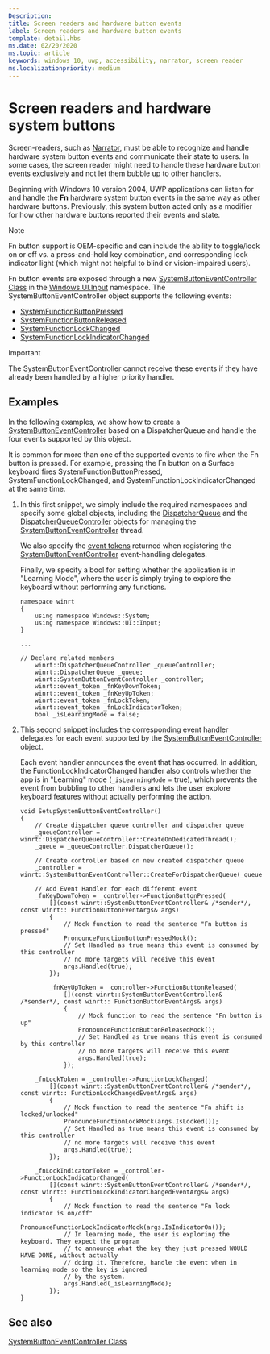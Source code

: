 ```yaml
---
Description: 
title: Screen readers and hardware button events
label: Screen readers and hardware button events
template: detail.hbs
ms.date: 02/20/2020
ms.topic: article
keywords: windows 10, uwp, accessibility, narrator, screen reader
ms.localizationpriority: medium
---
```


# Screen readers and hardware system buttons

Screen-readers, such as [Narrator](https://support.microsoft.com/en-us/help/22798/windows-10-complete-guide-to-narrator), must be able to recognize and handle hardware system button events and communicate their state to users. In some cases, the screen reader might need to handle these hardware button events exclusively and not let them bubble up to other handlers.

Beginning with Windows 10 version 2004, UWP applications can listen for and handle the **Fn** hardware system button events in the same way as other hardware buttons. Previously, this system button acted only as a modifier for how other hardware buttons reported their events and state.

> [!NOTE]
> Fn button support is OEM-specific and can include the ability to toggle/lock on or off vs. a press-and-hold key combination, and corresponding lock indicator light (which might not helpful to blind or vision-impaired users).

Fn button events are exposed through a new [SystemButtonEventController Class](/uwp/api/windows.ui.input.systembuttoneventcontroller) in the [Windows.UI.Input](/uwp/api/windows.ui.input) namespace. The SystemButtonEventController object supports the following events:

- [SystemFunctionButtonPressed](/uwp/api/windows.ui.input.systembuttoneventcontroller.systemfunctionbuttonpressed)
- [SystemFunctionButtonReleased](/uwp/api/windows.ui.input.systembuttoneventcontroller.systemfunctionbuttonreleased)
- [SystemFunctionLockChanged](/uwp/api/windows.ui.input.systembuttoneventcontroller.systemfunctionlockchanged)
- [SystemFunctionLockIndicatorChanged](/uwp/api/windows.ui.input.systembuttoneventcontroller.systemfunctionlockindicatorchanged)

> [!Important]
> The SystemButtonEventController cannot receive these events if they have already been handled by a higher priority handler.

## Examples

In the following examples, we show how to create a [SystemButtonEventController](/uwp/api/windows.ui.input.systembuttoneventcontroller) based on a DispatcherQueue and handle the four events supported by this object.

It is common for more than one of the supported events to fire when the Fn button is pressed. For example, pressing the Fn button on a Surface keyboard fires SystemFunctionButtonPressed, SystemFunctionLockChanged, and SystemFunctionLockIndicatorChanged at the same time.

1. In this first snippet, we simply include the required namespaces and specify some global objects, including the [DispatcherQueue](/uwp/api/windows.system.dispatcherqueue) and the [DispatcherQueueController](/uwp/api/windows.system.dispatcherqueuecontroller) objects for managing the [SystemButtonEventController](/uwp/api/windows.ui.input.systembuttoneventcontroller) thread.

   We also specify the [event tokens](/uwp/cpp-ref-for-winrt/event-token) returned when registering the [SystemButtonEventController](/uwp/api/windows.ui.input.systembuttoneventcontroller) event-handling delegates.

   Finally, we specify a bool for setting whether the application is in "Learning Mode", where the user is simply trying to explore the keyboard without performing any functions. 

    ```cppwinrt
    namespace winrt
    {
        using namespace Windows::System;
        using namespace Windows::UI::Input;
    }

    ...

    // Declare related members
        winrt::DispatcherQueueController _queueController;
        winrt::DispatcherQueue _queue;
        winrt::SystemButtonEventController _controller;
        winrt::event_token _fnKeyDownToken;
        winrt::event_token _fnKeyUpToken;
        winrt::event_token _fnLockToken;
        winrt::event_token _fnLockIndicatorToken;
        bool _isLearningMode = false;
    ```

2. This second snippet includes the corresponding event handler delegates for each event supported by the [SystemButtonEventController](/uwp/api/windows.ui.input.systembuttoneventcontroller) object.

   Each event handler announces the event that has occurred. In addition, the FunctionLockIndicatorChanged handler also controls whether the app is in "Learning" mode (`_isLearningMode` = true), which prevents the event from bubbling to other handlers and lets the user explore keyboard features without actually performing the action.

    ```cppwinrt
    void SetupSystemButtonEventController()
    {
        // Create dispatcher queue controller and dispatcher queue
        _queueController = winrt::DispatcherQueueController::CreateOnDedicatedThread();
        _queue = _queueController.DispatcherQueue();

        // Create controller based on new created dispatcher queue
        _controller = winrt::SystemButtonEventController::CreateForDispatcherQueue(_queue);

        // Add Event Handler for each different event
        _fnKeyDownToken = _controller->FunctionButtonPressed(
            [](const winrt::SystemButtonEventController& /*sender*/, const winrt:: FunctionButtonEventArgs& args)
            {
                // Mock function to read the sentence "Fn button is pressed"
                PronounceFunctionButtonPressedMock();
                // Set Handled as true means this event is consumed by this controller
                // no more targets will receive this event
                args.Handled(true);
            });

            _fnKeyUpToken = _controller->FunctionButtonReleased(
                [](const winrt::SystemButtonEventController& /*sender*/, const winrt:: FunctionButtonEventArgs& args)
                {
                    // Mock function to read the sentence "Fn button is up"
                    PronounceFunctionButtonReleasedMock();
                    // Set Handled as true means this event is consumed by this controller
                    // no more targets will receive this event
                    args.Handled(true);
                });

        _fnLockToken = _controller->FunctionLockChanged(
            [](const winrt::SystemButtonEventController& /*sender*/, const winrt:: FunctionLockChangedEventArgs& args)
            {
                // Mock function to read the sentence "Fn shift is locked/unlocked"
                PronounceFunctionLockMock(args.IsLocked());
                // Set Handled as true means this event is consumed by this controller
                // no more targets will receive this event
                args.Handled(true);
            });

        _fnLockIndicatorToken = _controller->FunctionLockIndicatorChanged(
            [](const winrt::SystemButtonEventController& /*sender*/, const winrt:: FunctionLockIndicatorChangedEventArgs& args)
            {
                // Mock function to read the sentence "Fn lock indicator is on/off"
                PronounceFunctionLockIndicatorMock(args.IsIndicatorOn());
                // In learning mode, the user is exploring the keyboard. They expect the program
                // to announce what the key they just pressed WOULD HAVE DONE, without actually
                // doing it. Therefore, handle the event when in learning mode so the key is ignored
                // by the system.
                args.Handled(_isLearningMode);
            });
    }
    ```

## See also

[SystemButtonEventController Class](/uwp/api/windows.ui.input.systembuttoneventcontroller)
